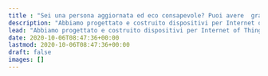 ```yaml
---
title : "Sei una persona aggiornata ed eco consapevole? Puoi avere  gratis gli strumenti dei colossi Hi-Tech."
description: "Abbiamo progettato e costruito dispositivi per Internet of Things dall'esordio di Arduino. Inizia il tuo progetto con le idee giuste e fai funzionare il tuo hardware con il nostro software free."
lead: "Abbiamo progettato e costruito dispositivi per Internet of Things dall'esordio di Arduino. Con Robotdazero puoi elaborare e condividere i dati dei tuoi dispositivi con la nostra piattaforma <span style=\"\" class=\"h5\">Kaspian</span> dotata di Intelligenza Artificiale."
date: 2020-10-06T08:47:36+00:00
lastmod: 2020-10-06T08:47:36+00:00
draft: false
images: []
---
```

